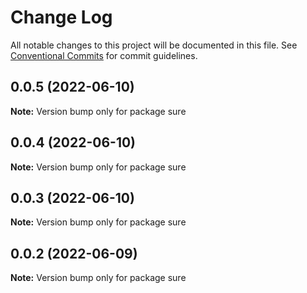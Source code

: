 # Change Log

All notable changes to this project will be documented in this file.
See [Conventional Commits](https://conventionalcommits.org) for commit guidelines.

## 0.0.5 (2022-06-10)

**Note:** Version bump only for package sure





## 0.0.4 (2022-06-10)

**Note:** Version bump only for package sure





## 0.0.3 (2022-06-10)

**Note:** Version bump only for package sure





## 0.0.2 (2022-06-09)

**Note:** Version bump only for package sure
